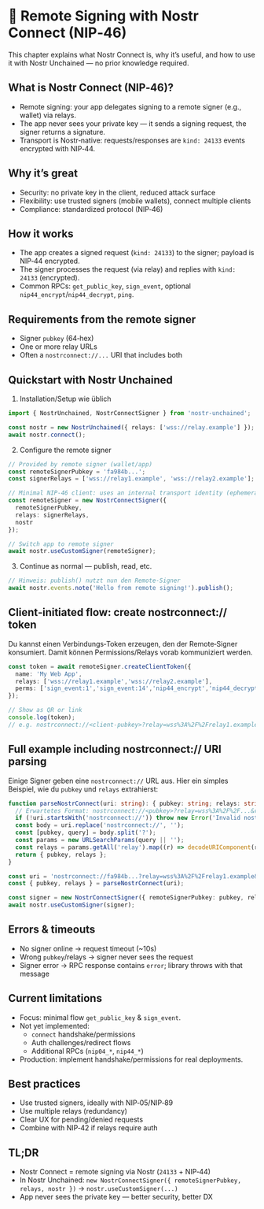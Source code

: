 # 🔑 Remote Signing with Nostr Connect (NIP‑46)

This chapter explains what Nostr Connect is, why it’s useful, and how to use it with Nostr Unchained — no prior knowledge required.

## What is Nostr Connect (NIP‑46)?

- Remote signing: your app delegates signing to a remote signer (e.g., wallet) via relays.
- The app never sees your private key — it sends a signing request, the signer returns a signature.
- Transport is Nostr‑native: requests/responses are `kind: 24133` events encrypted with NIP‑44.

## Why it’s great

- Security: no private key in the client, reduced attack surface
- Flexibility: use trusted signers (mobile wallets), connect multiple clients
- Compliance: standardized protocol (NIP‑46)

## How it works

- The app creates a signed request (`kind: 24133`) to the signer; payload is NIP‑44 encrypted.
- The signer processes the request (via relay) and replies with `kind: 24133` (encrypted).
- Common RPCs: `get_public_key`, `sign_event`, optional `nip44_encrypt`/`nip44_decrypt`, `ping`.

## Requirements from the remote signer

- Signer `pubkey` (64‑hex)
- One or more relay URLs
- Often a `nostrconnect://...` URI that includes both

## Quickstart with Nostr Unchained

1) Installation/Setup wie üblich

```ts
import { NostrUnchained, NostrConnectSigner } from 'nostr-unchained';

const nostr = new NostrUnchained({ relays: ['wss://relay.example'] });
await nostr.connect();
```

2) Configure the remote signer

```ts
// Provided by remote signer (wallet/app)
const remoteSignerPubkey = 'fa984b...';
const signerRelays = ['wss://relay1.example', 'wss://relay2.example'];

// Minimal NIP‑46 client: uses an internal transport identity (ephemeral)
const remoteSigner = new NostrConnectSigner({
  remoteSignerPubkey,
  relays: signerRelays,
  nostr
});

// Switch app to remote signer
await nostr.useCustomSigner(remoteSigner);
```

3) Continue as normal — publish, read, etc.

```ts
// Hinweis: publish() nutzt nun den Remote‑Signer
await nostr.events.note('Hello from remote signing!').publish();
```

## Client‑initiated flow: create nostrconnect:// token

Du kannst einen Verbindungs‑Token erzeugen, den der Remote‑Signer konsumiert. Damit können Permissions/Relays vorab kommuniziert werden.

```ts
const token = await remoteSigner.createClientToken({
  name: 'My Web App',
  relays: ['wss://relay1.example','wss://relay2.example'],
  perms: ['sign_event:1','sign_event:14','nip44_encrypt','nip44_decrypt']
});

// Show as QR or link
console.log(token);
// e.g. nostrconnect://<client-pubkey>?relay=wss%3A%2F%2Frelay1.example&...
```

## Full example including nostrconnect:// URI parsing

Einige Signer geben eine `nostrconnect://` URL aus. Hier ein simples Beispiel, wie du `pubkey` und `relays` extrahierst:

```ts
function parseNostrConnect(uri: string): { pubkey: string; relays: string[] } {
  // Erwartetes Format: nostrconnect://<pubkey>?relay=wss%3A%2F%2F...&relay=wss%3A%2F%2F...
  if (!uri.startsWith('nostrconnect://')) throw new Error('Invalid nostrconnect URI');
  const body = uri.replace('nostrconnect://', '');
  const [pubkey, query] = body.split('?');
  const params = new URLSearchParams(query || '');
  const relays = params.getAll('relay').map((r) => decodeURIComponent(r));
  return { pubkey, relays };
}

const uri = 'nostrconnect://fa984b...?relay=wss%3A%2F%2Frelay1.example&relay=wss%3A%2F%2Frelay2.example';
const { pubkey, relays } = parseNostrConnect(uri);

const signer = new NostrConnectSigner({ remoteSignerPubkey: pubkey, relays, nostr });
await nostr.useCustomSigner(signer);
```

## Errors & timeouts

- No signer online → request timeout (~10s)
- Wrong `pubkey`/relays → signer never sees the request
- Signer error → RPC response contains `error`; library throws with that message

## Current limitations

- Focus: minimal flow `get_public_key` & `sign_event`.
- Not yet implemented:
  - `connect` handshake/permissions
  - Auth challenges/redirect flows
  - Additional RPCs (`nip04_*`, `nip44_*`)
- Production: implement handshake/permissions for real deployments.

## Best practices

- Use trusted signers, ideally with NIP‑05/NIP‑89
- Use multiple relays (redundancy)
- Clear UX for pending/denied requests
- Combine with NIP‑42 if relays require auth

## TL;DR

- Nostr Connect = remote signing via Nostr (`24133` + NIP‑44)
- In Nostr Unchained: `new NostrConnectSigner({ remoteSignerPubkey, relays, nostr })` → `nostr.useCustomSigner(...)`
- App never sees the private key — better security, better DX
